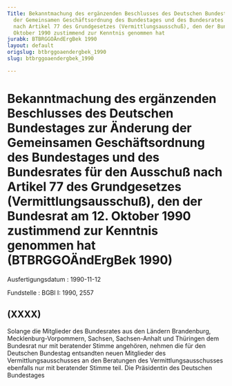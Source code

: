 ```yaml
---
Title: Bekanntmachung des ergänzenden Beschlusses des Deutschen Bundestages zur Änderung
  der Gemeinsamen Geschäftsordnung des Bundestages und des Bundesrates für den Ausschuß
  nach Artikel 77 des Grundgesetzes (Vermittlungsausschuß), den der Bundesrat am 12.
  Oktober 1990 zustimmend zur Kenntnis genommen hat
jurabk: BTBRGGOÄndErgBek 1990
layout: default
origslug: btbrggoaendergbek_1990
slug: btbrggoaendergbek_1990

---
```


# Bekanntmachung des ergänzenden Beschlusses des Deutschen Bundestages zur Änderung der Gemeinsamen Geschäftsordnung des Bundestages und des Bundesrates für den Ausschuß nach Artikel 77 des Grundgesetzes (Vermittlungsausschuß), den der Bundesrat am 12. Oktober 1990 zustimmend zur Kenntnis genommen hat (BTBRGGOÄndErgBek 1990)

Ausfertigungsdatum
:   1990-11-12

Fundstelle
:   BGBl I: 1990, 2557



## (XXXX)

Solange die Mitglieder des Bundesrates aus den Ländern Brandenburg,
Mecklenburg-Vorpommern, Sachsen, Sachsen-Anhalt und Thüringen dem
Bundesrat nur mit beratender Stimme angehören, nehmen die für den
Deutschen Bundestag entsandten neuen Mitglieder des
Vermittlungsausschusses an den Beratungen des Vermittlungsausschusses
ebenfalls nur mit beratender Stimme teil.
Die Präsidentin
des Deutschen Bundestages

